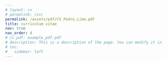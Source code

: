 ```yaml
---
# layout: cv
# permalink: /cv/
permalink: /assets/pdf/CV_Pedro_Lima.pdf
title: curriculum vitae
nav: true
nav_order: 4
# cv_pdf: example_pdf.pdf
# description: This is a description of the page. You can modify it in 'pages/_cv.md'. You can also change or remove the top pdf download button.
# toc:
#   sidebar: left
---
```

<!-- <a href="{{ page.cv_pdf | prepend: 'assets/pdf/' | relative_url}}" target="_self">Link</a> -->
